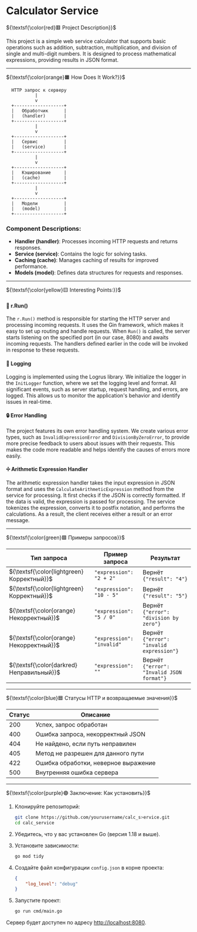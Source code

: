 # Calculator Service

${\textsf{\color{red}🟥 Project Description}}$

This project is a simple web service calculator that supports basic operations such as addition, subtraction, multiplication, and division of single and multi-digit numbers. It is designed to process mathematical expressions, providing results in JSON format.

---

${\textsf{\color{orange}🟧 How Does It Work?}}$

```
  HTTP запрос к серверу
           |
           v
  +-------------------+
  |   Обработчик      |
  |   (handler)       |
  +-------------------+
           |
           v
  +-------------------+
  |   Сервис          |
  |   (service)       |
  +-------------------+
           |
           v
  +-------------------+
  |   Кэширование     |
  |   (cache)         |
  +-------------------+
           |
           v
  +-------------------+
  |   Модели          |
  |   (model)         |
  +-------------------+
```

### Component Descriptions:
- **Handler (handler)**: Processes incoming HTTP requests and returns responses.
- **Service (service)**: Contains the logic for solving tasks.
- **Caching (cache)**: Manages caching of results for improved performance.
- **Models (model)**: Defines data structures for requests and responses.

---

${\textsf{\color{yellow}🟨 Interesting Points:}}$

#### 🏃 r.Run()

The `r.Run()` method is responsible for starting the HTTP server and processing incoming requests. It uses the Gin framework, which makes it easy to set up routing and handle requests. When `Run()` is called, the server starts listening on the specified port (in our case, 8080) and awaits incoming requests. The handlers defined earlier in the code will be invoked in response to these requests.

#### 📜 Logging

Logging is implemented using the Logrus library. We initialize the logger in the `InitLogger` function, where we set the logging level and format. All significant events, such as server startup, request handling, and errors, are logged. This allows us to monitor the application's behavior and identify issues in real-time.

#### 🔒 Error Handling

The project features its own error handling system. We create various error types, such as `InvalidExpressionError` and `DivisionByZeroError`, to provide more precise feedback to users about issues with their requests. This makes the code more readable and helps identify the causes of errors more easily.

#### ➗ Arithmetic Expression Handler

The arithmetic expression handler takes the input expression in JSON format and uses the `CalculateArithmeticExpression` method from the service for processing. It first checks if the JSON is correctly formatted. If the data is valid, the expression is passed for processing. The service tokenizes the expression, converts it to postfix notation, and performs the calculations. As a result, the client receives either a result or an error message.

---

${\textsf{\color{green}🟩 Примеры запросов}}$

| Тип запроса              | Пример запроса         | Результат                              |
|-------------------------|-----------------------|----------------------------------------|
| ${\textsf{\color{lightgreen}Корректный}}$              | `"expression": "2 + 2"` | Вернёт `{"result": "4"}`              |
| ${\textsf{\color{lightgreen}Корректный}}$              | `"expression": "10 - 5"` | Вернёт `{"result": "5"}`              |
| ${\textsf{\color{orange}Некорректный}}$            | `"expression": "5 / 0"`  | Вернёт `{"error": "division by zero"}` |
| ${\textsf{\color{orange}Некорректный}}$            | `"expression": "invalid"` | Вернёт `{"error": "invalid expression"}` |
| ${\textsf{\color{darkred}Неправильный}}$            | `"expression": ""`     | Вернёт `{"error": "Invalid JSON format"}` |

---

${\textsf{\color{blue}🟦 Статусы HTTP и возвращаемые значения}}$

| Статус | Описание                                     |
|--------|----------------------------------------------|
| 200    | Успех, запрос обработан                     |
| 400    | Ошибка запроса, некорректный JSON          |
| 404    | Не найдено, если путь неправилен            |
| 405    | Метод не разрешен для данного пути         |
| 422    | Ошибка обработки, неверное выражение        |
| 500    | Внутренняя ошибка сервера                   |


---

${\textsf{\color{purple}🟣 Заключение: Как установить}}$

1. Клонируйте репозиторий:
   
   ```bash
   git clone https://github.com/yourusername/calc_s>ervice.git
   cd calc_service
   ```

2. Убедитесь, что у вас установлен Go
(версия 1.18 и выше).

3. Установите зависимости:
   
   ```bash
   go mod tidy
   ```

4. Создайте файл конфигурации `config.json` в корне проекта:

   ```json
   {
       "log_level": "debug"
   }
   ```

5. Запустите проект:

   ```bash
   go run cmd/main.go
   ```

Сервер будет доступен по адресу [http://localhost:8080](http://localhost:8080).
